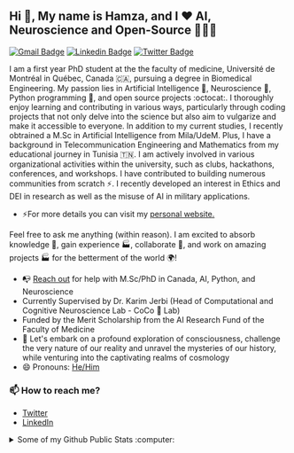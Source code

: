 ## Hi 👋, My name is Hamza, and I ❤️ AI, Neuroscience and Open-Source 👨🏻‍💻 

[![Gmail Badge](https://img.shields.io/badge/hamza.abdelhedi@umontreal.ca-0078D4?style=for-the-badge&logo=microsoft-outlook&logoColor=white)](mailto:hamza.abdelhedi@umontreal.ca "Connect via Email")
[![Linkedin Badge](https://img.shields.io/badge/hamza-abdelhedi-0077B5?style=for-the-badge&logo=linkedin&logoColor=white)](https://www.linkedin.com/in/hamza-abdelhedi/ "Connect on LinkedIn")
[![Twitter Badge](https://img.shields.io/badge/@hamza_abdelhedi-1DA1F2?style=for-the-badge&logo=twitter&logoColor=white)](https://twitter.com/intent/follow?screen_name=hamza_abdelhedi "Follow on Twitter")

I am a first year PhD student at the the faculty of medicine, Université de Montréal in Québec, Canada 🇨🇦, pursuing a degree in Biomedical Engineering. My passion lies in Artificial Intelligence 🤖, Neuroscience 🧠, Python programming 🐍, and open source projects :octocat:. I thoroughly enjoy learning and contributing in various ways, particularly through coding projects that not only delve into the science but also aim to vulgarize and make it accessible to everyone. In addition to my current studies, I recently obtrained a M.Sc in Artificial Intelligence from Mila/UdeM. Plus, I have a background in Telecommunication Engineering and Mathematics from my educational journey in Tunisia 🇹🇳. I am actively involved in various organizational activities within the university, such as clubs, hackathons, conferences, and workshops. I have contributed to building numerous communities from scratch ⚡. I recently developed an interest in Ethics and DEI in research as well as the misuse of AI in military applications.

- ⚡For more details you can visit my [personal website.](http://www.hamzaabdelhedi.com)

Feel free to ask me anything (within reason). I am excited to absorb knowledge 🧠, gain experience 🏭, collaborate 🤝, and work on amazing projects 🏭 for the betterment of the world 🌍!

- 📭 [Reach out](#hi-there-Hamza-here) for help with M.Sc/PhD in Canada, AI, Python, and Neuroscience
- Currently Supervised by Dr. Karim Jerbi (Head of Computational and Cognitive Neuroscience Lab - CoCo 🥥 Lab)
- Funded by the Merit Scholarship from the AI Research Fund of the Faculty of Medicine
- 💬 Let's embark on a profound exploration of consciousness, challenge the very nature of our reality and unravel the mysteries of our history, while venturing into the captivating realms of cosmology
- 😄 Pronouns: [He/Him](https://www.mypronouns.org/he-him)


### 📫 How to reach me?
- [Twitter](https://twitter.com/hamza_abdelhedi) 
- [LinkedIn](https://www.linkedin.com/in/hamza-abdelhedi/) 
<!-- - [My personal portfolio](http://) 
- My personal blog- [Garima Codes](https://)
- [Medium](https://medium.com/) 
- [Sourcerer](https://sourcerer.io/) -->

<details>
  <summary>Some of my Github Public Stats :computer:</summary>
  
  <!--<a href="https://****.me/"><img src="https://github.com/****/***/raw/master/etc/laptop.png" align="right" height="200" /></a> -->

  [![My Github Stats](https://github-readme-stats.vercel.app/api?username=BabaSanfour&show_icons=true&title_color=fff&icon_color=79ff97&text_color=9f9f9f&bg_color=151515)](https://github.com/BabaSanfour)
  ![](https://github-readme-streak-stats.herokuapp.com/?user=BabaSanfour&theme=dark&hide_border=false)<br/>


  ![Profile Views](https://komarev.com/ghpvc/?username=BabaSanfour&color=blue)

  [![Profile last updated](https://img.shields.io/github/last-commit/BabaSanfour/BabaSanfour/main?label=Last%20updated&style=flat)](https://github.com/BabaSanfour/BabaSanfour/commits)

<!--
**BabaSanfour/BabaSanfour** is a ✨ _special_ ✨ repository because its `README.md` (this file) appears on your GitHub profile.

Here are some ideas to get you started:

- 🔭 I’m currently working on ...
- 🌱 I’m currently learning ...
- 👯 I’m looking to collaborate on ...
- 🤔 I’m looking for help with ...
- ⚡ Fun fact: ...
-->
